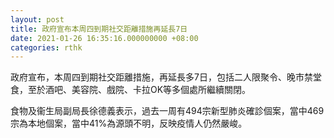```yaml
---
layout: post
title: 政府宣布本周四到期社交距離措施再延長7日
date: 2021-01-26 16:35:16.000000000 +08:00
categories: rthk
---
```


政府宣布，本周四到期社交距離措施，再延長多7日，包括二人限聚令、晚市禁堂食，至於酒吧、美容院、戲院、卡拉OK等多個處所繼續關閉。

食物及衞生局副局長徐德義表示，過去一周有494宗新型肺炎確診個案，當中469宗為本地個案，當中41%為源頭不明，反映疫情人仍然嚴峻。
